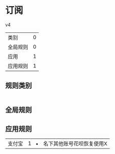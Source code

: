 # 订阅

v4

|||
| - |:-:|
|类别|0|
|全局规则|0|
|应用|1|
|应用规则|1|

## 规则类别

|||
| - |:-:|


## 全局规则



## 应用规则

||||
| - |:-:|-|
|支付宝|1|<li>名下其他账号花呗恢复使用X|

